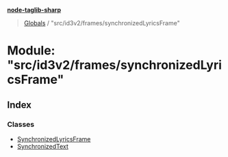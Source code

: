 **[node-taglib-sharp](../README.md)**

> [Globals](../globals.md) / "src/id3v2/frames/synchronizedLyricsFrame"

# Module: "src/id3v2/frames/synchronizedLyricsFrame"

## Index

### Classes

* [SynchronizedLyricsFrame](../classes/_src_id3v2_frames_synchronizedlyricsframe_.synchronizedlyricsframe.md)
* [SynchronizedText](../classes/_src_id3v2_frames_synchronizedlyricsframe_.synchronizedtext.md)
